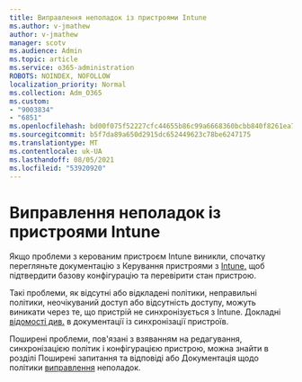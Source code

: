 ```yaml
---
title: Виправлення неполадок із пристроями Intune
ms.author: v-jmathew
author: v-jmathew
manager: scotv
ms.audience: Admin
ms.topic: article
ms.service: o365-administration
ROBOTS: NOINDEX, NOFOLLOW
localization_priority: Normal
ms.collection: Adm_O365
ms.custom:
- "9003834"
- "6851"
ms.openlocfilehash: bd00f075f52227cfc44655b86c99a6668360bcbb840f8261ea777a78c21a2494
ms.sourcegitcommit: b5f7da89a650d2915dc652449623c78be6247175
ms.translationtype: MT
ms.contentlocale: uk-UA
ms.lasthandoff: 08/05/2021
ms.locfileid: "53920920"
---
```

# <a name="troubleshooting-problems-with-intune-devices"></a>Виправлення неполадок із пристроями Intune

Якщо проблеми з керованим пристроєм Intune виникли, спочатку перегляньте документацію з Керування пристроями з [Intune,](https://docs.microsoft.com/mem/intune/protect/endpoint-security-manage-devices) щоб підтвердити базову конфігурацію та перевірити стан пристрою.

Такі проблеми, як відсутні або відкладені політики, неправильні політики, неочікуваний доступ або відсутність доступу, можуть виникати через те, що пристрій не синхронізується з Intune. Докладні [відомості див.](https://docs.microsoft.com/mem/intune/remote-actions/device-sync) в документації із синхронізації пристроїв.

Поширені проблеми, пов'язані з взяванням на [](https://docs.microsoft.com/mem/intune/configuration/device-profile-troubleshoot) редагування, синхронізацією політик і конфігурацією пристрою, можна знайти в розділі Поширені запитання та відповіді або Документація щодо політики [виправлення](https://docs.microsoft.com/mem/intune/configuration/troubleshoot-policies-in-microsoft-intune) неполадок.
